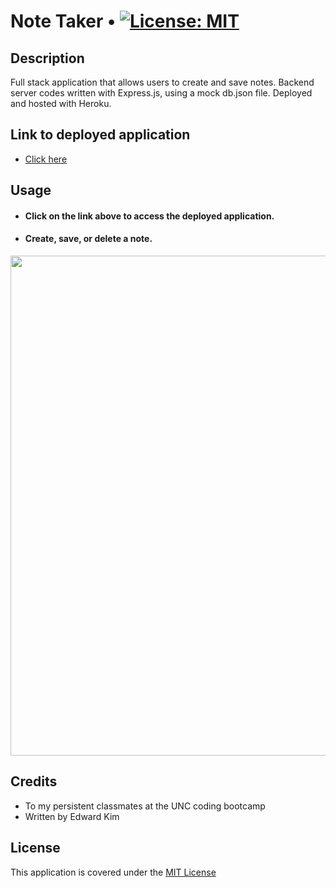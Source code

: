 # Note Taker • [![License: MIT](https://img.shields.io/badge/License-MIT-yellow.svg)](https://opensource.org/licenses/MIT)

## Description 
Full stack application that allows users to create and save notes. Backend server codes written with Express.js, using a mock db.json file. Deployed and hosted with Heroku.

## Link to deployed application
* [Click here](https://eddyk15501-note-taker-a325a523bb6a.herokuapp.com/)

## Usage
* #### Click on the link above to access the deployed application.

* #### Create, save, or delete a note.

<img width="800px" src="https://user-images.githubusercontent.com/88423414/261489425-17aa4c9b-1c0c-4419-905a-78081495ce69.png" />

## Credits
* To my persistent classmates at the UNC coding bootcamp
* Written by Edward Kim

## License
This application is covered under the [MIT License](./LICENSE)